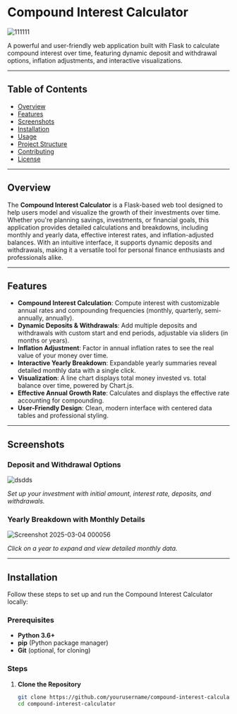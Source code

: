 # Compound Interest Calculator

![111111](https://github.com/user-attachments/assets/9fb1ae55-0dfc-4a52-952a-844cd9bea2e2)

A powerful and user-friendly web application built with Flask to calculate compound interest over time, featuring dynamic deposit and withdrawal options, inflation adjustments, and interactive visualizations.

---

## Table of Contents
- [Overview](#overview)
- [Features](#features)
- [Screenshots](#screenshots)
- [Installation](#installation)
- [Usage](#usage)
- [Project Structure](#project-structure)
- [Contributing](#contributing)
- [License](#license)

---

## Overview

The **Compound Interest Calculator** is a Flask-based web tool designed to help users model and visualize the growth of their investments over time. Whether you're planning savings, investments, or financial goals, this application provides detailed calculations and breakdowns, including monthly and yearly data, effective interest rates, and inflation-adjusted balances. With an intuitive interface, it supports dynamic deposits and withdrawals, making it a versatile tool for personal finance enthusiasts and professionals alike.

---

## Features

- **Compound Interest Calculation**: Compute interest with customizable annual rates and compounding frequencies (monthly, quarterly, semi-annually, annually).
- **Dynamic Deposits & Withdrawals**: Add multiple deposits and withdrawals with custom start and end periods, adjustable via sliders (in months or years).
- **Inflation Adjustment**: Factor in annual inflation rates to see the real value of your money over time.
- **Interactive Yearly Breakdown**: Expandable yearly summaries reveal detailed monthly data with a single click.
- **Visualization**: A line chart displays total money invested vs. total balance over time, powered by Chart.js.
- **Effective Annual Growth Rate**: Calculates and displays the effective rate accounting for compounding.
- **User-Friendly Design**: Clean, modern interface with centered data tables and professional styling.

---

## Screenshots

### Deposit and Withdrawal Options

![dsdds](https://github.com/user-attachments/assets/7af09526-f882-4d8f-9dd6-bdc2f0d91e99)

*Set up your investment with initial amount, interest rate, deposits, and withdrawals.*

### Yearly Breakdown with Monthly Details
![Screenshot 2025-03-04 000056](https://github.com/user-attachments/assets/061c45d6-da6d-4436-a3fe-96fec47aa8b9)

*Click on a year to expand and view detailed monthly data.*

---

## Installation

Follow these steps to set up and run the Compound Interest Calculator locally:

### Prerequisites
- **Python 3.6+**
- **pip** (Python package manager)
- **Git** (optional, for cloning)

### Steps
1. **Clone the Repository**
   ```bash
   git clone https://github.com/yourusername/compound-interest-calculator.git
   cd compound-interest-calculator
